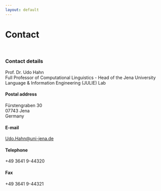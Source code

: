 ```yaml
---
layout: default
---
```


# Contact

<br>

### Contact details

Prof. Dr. Udo Hahn<br/>
Full Professor of Computational Linguistics - Head of the Jena University Language & Information Engineering (JULIE) Lab

#### Postal address

Fürstengraben 30<br/>
07743 Jena<br/>
Germany

#### E-mail

[Udo.Hahn@uni-jena.de](mailto:Udo.Hahn@uni-jena.de)

#### Telephone

+49 3641 9-44320

#### Fax

+49 3641 9-44321
